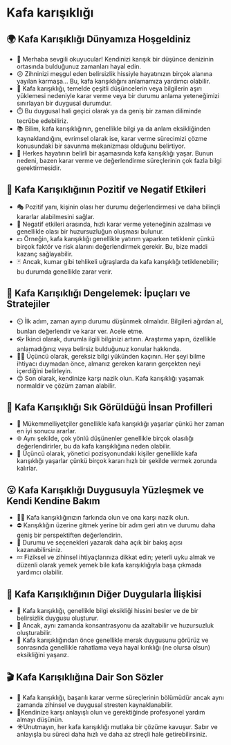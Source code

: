 # Kafa karışıklığı

## 🌍 Kafa Karışıklığı Dünyamıza Hoşgeldiniz

* 👋 Merhaba sevgili okuyucular! Kendinizi karışık bir düşünce denizinin ortasında bulduğunuz zamanları hayal edin.
* 😣 Zihninizi meşgul eden belirsizlik hissiyle hayatınızın birçok alanına yayılan karmaşa... Bu, kafa karışıklığını anlamamıza yardımcı olabilir.
* 🧠 Kafa karışıklığı, temelde çeşitli düşüncelerin veya bilgilerin aşırı yüklemesi nedeniyle karar verme veya bir durumu anlama yeteneğimizi sınırlayan bir duygusal durumdur.
* ⏱️ Bu duygusal hali geçici olarak ya da geniş bir zaman diliminde tecrübe edebiliriz.
* 📚 Bilim, kafa karışıklığının, genellikle bilgi ya da anlam eksikliğinden kaynaklandığını, evrimsel olarak ise, karar verme sürecimizi çözme konusundaki bir savunma mekanizması olduğunu belirtiyor.
* 👥 Herkes hayatının belirli bir aşamasında kafa karışıklığı yaşar. Bunun nedeni, bazen karar verme ve değerlendirme süreçlerinin çok fazla bilgi gerektirmesidir.

## 💫 Kafa Karışıklığının Pozitif ve Negatif Etkileri

* 🎭 Pozitif yanı, kişinin olası her durumu değerlendirmesi ve daha bilinçli kararlar alabilmesini sağlar.
* 🔄 Negatif etkileri arasında, hızlı karar verme yeteneğinin azalması ve genellikle olası bir huzursuzluğun oluşması bulunur.
* 💵 Örneğin, kafa karışıklığı genellikle yatırım yaparken tetiklenir çünkü birçok faktör ve risk alanını değerlendirmek gerekir. Bu, bize maddi kazanç sağlayabilir.
* 🃏 Ancak, kumar gibi tehlikeli uğraşlarda da kafa karışıklığı tetiklenebilir; bu durumda genellikle zarar verir.

## 🚀 Kafa Karışıklığı Dengelemek: İpuçları ve Stratejiler

* ⏲️ İlk adım, zaman ayırıp durumu düşünmek olmalıdır. Bilgileri ağırdan al, bunları değerlendir ve karar ver. Acele etme.
* 👓 İkinci olarak, durumla ilgili bilginizi artırın. Araştırma yapın, özellikle anlamadığınız veya belirsiz bulduğunuz konular hakkında.
* 🙅‍♀️ Üçüncü olarak, gereksiz bilgi yükünden kaçının. Her şeyi bilme ihtiyacı duymadan önce, almanız gereken kararın gerçekten neyi içerdiğini belirleyin.
* 😊 Son olarak, kendinize karşı nazik olun. Kafa karışıklığı yaşamak normaldir ve çözüm zaman alabilir.

## 🔎 Kafa Karışıklığı Sık Görüldüğü İnsan Profilleri

* 🥇 Mükemmelliyetçiler genellikle kafa karışıklığı yaşarlar çünkü her zaman en iyi sonucu ararlar.
* 🌐 Aynı şekilde, çok yönlü düşünenler genellikle birçok olasılığı değerlendirirler, bu da kafa karışıklığına neden olabilir.
* 💼 Üçüncü olarak, yönetici pozisyonundaki kişiler genellikle kafa karışıklığı yaşarlar çünkü birçok kararı hızlı bir şekilde vermek zorunda kalırlar.

## 😮 Kafa Karışıklığı Duygusuyla Yüzleşmek ve Kendi Kendine Bakım

* 🧘‍♀️ Kafa karışıklığınızın farkında olun ve ona karşı nazik olun.
* ⛔ Karışıklığın üzerine gitmek yerine bir adım geri atın ve durumu daha geniş bir perspektiften değerlendirin.
* 📝 Durumu ve seçenekleri yazarak daha açık bir bakış açısı kazanabilirsiniz.
* 💤 Fiziksel ve zihinsel ihtiyaçlarınıza dikkat edin; yeterli uyku almak ve düzenli olarak yemek yemek bile kafa karışıklığıyla başa çıkmada yardımcı olabilir.

## 💓 Kafa Karışıklığının Diğer Duygularla İlişkisi

* 🥴 Kafa karışıklığı, genellikle bilgi eksikliği hissini besler ve de bir belirsizlik duygusu oluşturur.
* 😤 Ancak, aynı zamanda konsantrasyonu da azaltabilir ve huzursuzluk oluşturabilir.
* 🤔 Kafa karışıklığından önce genellikle merak duygusunu görürüz ve sonrasında genellikle rahatlama veya hayal kırıklığı (ne olursa olsun) eksikliğini yaşarız.

## 🎬 Kafa Karışıklığına Dair Son Sözler

* 📌 Kafa karışıklığı, başarılı karar verme süreçlerinin bölümüdür ancak aynı zamanda zihinsel ve duygusal stresten kaynaklanabilir.
* 💪Kendinize karşı anlayışlı olun ve gerektiğinde profesyonel yardım almayı düşünün.
* ☀️Unutmayın, her kafa karışıklığı mutlaka bir çözüme kavuşur. Sabır ve anlayışla bu süreci daha hızlı ve daha az streçli hale getirebilirsiniz.
